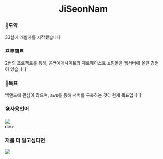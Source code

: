 <h1 align="center"> JiSeonNam</h1>

<h3>🦢도약</h3>
33살에 개발자를 시작했습니다

<h3>프로젝트</h3>
2번의 프로젝트를 통해, 공연예매사이트와 제로웨이스트 쇼핑몰을 웹서버에 올린 경험이 있습니다

<h3>🤗목표</h3>
백엔드에 관심이 많으며, aws를 통해 서버를 구축하는 것이 현재 목표입니다

<h3>🛠사용언어</h3>
<div>
<img src="https://img.shields.io/badge/C++-00599C?style=flat-square&logo=cplusplus&logoColor=white"/></a>
</div>div>

<h3>저를 더 알고싶다면</h3>
<a href="https://www.instagram.com/dayofhiki"><img src="https://img.shields.io/badge/INSTAGRAM-E4405F?style=flat-square&logo=instagram&logoColor=white&link=https://www.instragram.com/dayofhiki"/></a>


<!--
**xxeasty/xxeasty** is a ✨ _special_ ✨ repository because its `README.md` (this file) appears on your GitHub profile.

Here are some ideas to get you started:

- 🔭 I’m currently working on ...
- 🌱 I’m currently learning ...
- 👯 I’m looking to collaborate on ...
- 🤔 I’m looking for help with ...
- 💬 Ask me about ...
- 📫 How to reach me: ...
- 😄 Pronouns: ...
- ⚡ Fun fact: ...
-->
